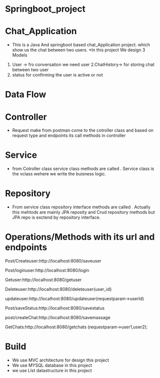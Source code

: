# Springboot_project
# Chat_Application
* This is a Java And springboot based chat_Application project. which show us the chat between two users.
*In this project We design 3 Models
1. User -> fro conversation we need user
2.ChatHistory-> for storing chat between two user 
3. status for confirming the user is active or not

# Data Flow

# Controller
* Request make from postman come to the cotroller class and based on request type and endpoints its call methods in controller

# Service
* from Cotroller class service class methods are called . Service class is the vclass wehere we write the buisness logic.

# Repository
* From service class repository interface methods are called . Actually this mehtods are mainly JPA reposity and Crud repository methods but JPA repo is exctend by repository interface.

# Operations/Methods with its url and endpoints

Post/Createuser:http://localhost:8080/saveuser

Post/loginuser:http://localhost:8080/login

Getuser:http://localhost:8080/getuser

Deleteuser:http://localhost:8080/deleteuser{user_id}


updateuser:http://localhost:8080/updateuser(requestparam->userId)


Post/saveStatus:http://localhost:8080/savestatus


post/createChat:http://localhost:8080/savemassage

GetChats:http://localhost:8080/getchats  (requestparam->user1,user2);


# Build
* We use MVC architecture for design this project
* We use MYSQL database in this project
* we use LIst datastructure in this project

